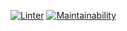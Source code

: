 [![Linter](https://github.com/warpedrhubarb/rss-reader/actions/workflows/linter.yml/badge.svg)](https://github.com/warpedrhubarb/rss-reader/actions/workflows/linter.yml) [![Maintainability](https://api.codeclimate.com/v1/badges/87190a19494420cb7e9b/maintainability)](https://codeclimate.com/github/warpedrhubarb/frontend-project-lvl3/maintainability)
